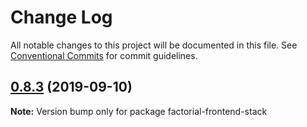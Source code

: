 # Change Log

All notable changes to this project will be documented in this file.
See [Conventional Commits](https://conventionalcommits.org) for commit guidelines.

## [0.8.3](https://github.com/factorial-io/factorial-frontend-stack/compare/v0.8.2...v0.8.3) (2019-09-10)

**Note:** Version bump only for package factorial-frontend-stack
